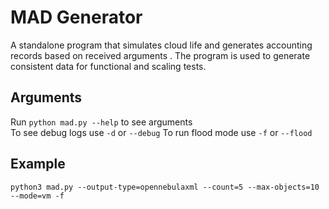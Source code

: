 # MAD Generator

A standalone program that simulates cloud life and generates accounting records based on received arguments . The program is used to generate consistent data for functional and scaling tests.

## Arguments

Run `python mad.py --help` to see arguments  
To see debug logs use `-d` or `--debug`
To run flood mode use `-f` or `--flood`

## Example

```
python3 mad.py --output-type=opennebulaxml --count=5 --max-objects=10 --mode=vm -f

```
